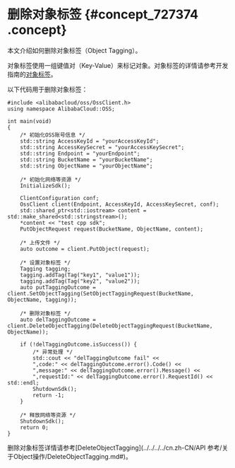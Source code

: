 # 删除对象标签 {#concept_727374 .concept}

本文介绍如何删除对象标签（Object Tagging）。

对象标签使用一组键值对（Key-Value）来标记对象。对象标签的详情请参考开发指南的[对象标签](../../../../cn.zh-CN/开发指南/管理文件/对象标签.md#)。

以下代码用于删除对象标签：

``` {#codeblock_ypz_puo_tmx}
#include <alibabacloud/oss/OssClient.h>
using namespace AlibabaCloud::OSS;

int main(void)
{
    /* 初始化OSS账号信息 */
    std::string AccessKeyId = "yourAccessKeyId";
    std::string AccessKeySecret = "yourAccessKeySecret";
    std::string Endpoint = "yourEndpoint";
    std::string BucketName = "yourBucketName";
    std::string ObjectName = "yourObjectName";

    /* 初始化网络等资源 */
    InitializeSdk();

    ClientConfiguration conf;
    OssClient client(Endpoint, AccessKeyId, AccessKeySecret, conf);
    std::shared_ptr<std::iostream> content = std::make_shared<std::stringstream>();
    *content << "test cpp sdk";
    PutObjectRequest request(BucketName, ObjectName, content);

    /* 上传文件 */
    auto outcome = client.PutObject(request);

    /* 设置对象标签 */
    Tagging tagging;
    tagging.addTag(Tag("key1", "value1"));
    tagging.addTag(Tag("key2", "value2"));
    auto putTaggingOutcome = client.SetObjectTagging(SetObjectTaggingRequest(BucketName, ObjectName, tagging));

    /* 删除对象标签 */
    auto delTaggingOutcome = client.DeleteObjectTagging(DeleteObjectTaggingRequest(BucketName, ObjectName));

    if (!delTaggingOutcome.isSuccess()) {
        /* 异常处理 */
        std::cout << "delTaggingOutcome fail" <<
        ",code:" << delTaggingOutcome.error().Code() <<
        ",message:" << delTaggingOutcome.error().Message() <<
        ",requestId:" << delTaggingOutcome.error().RequestId() << std::endl;
        ShutdownSdk();
        return -1;
    }

    /* 释放网络等资源 */
    ShutdownSdk();
    return 0;
}
```

删除对象标签详情请参考[DeleteObjectTagging](../../../../cn.zh-CN/API 参考/关于Object操作/DeleteObjectTagging.md#)。

